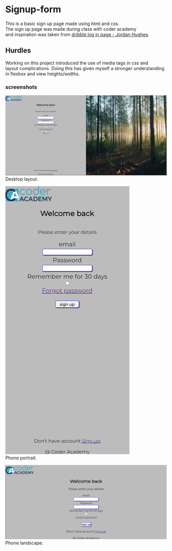 # Signup-form

This is a basic sign up page made using html and css.  
The sign up page was made during class with coder academy  
and inspiration was taken from [dribble log in page - Jordan Hughes](https://dribbble.com/shots/18890725-Log-in-page-Untitled-UI).  

## __Hurdles__

Working on this project introduced the use of media tags in css and  
layout complications. Doing this has given myself a stronger understanding  
in flexbox and view heights/widths.

### __screenshots__

![Desktop layout](./images/signup-desktop.png)
Desktop layout.  

![Phone portrait](./images/signup-phone-portrait.png)  
Phone portrait.

![Phone landscape](./images/signup-phone-landscape.png)  
Phone landscape.